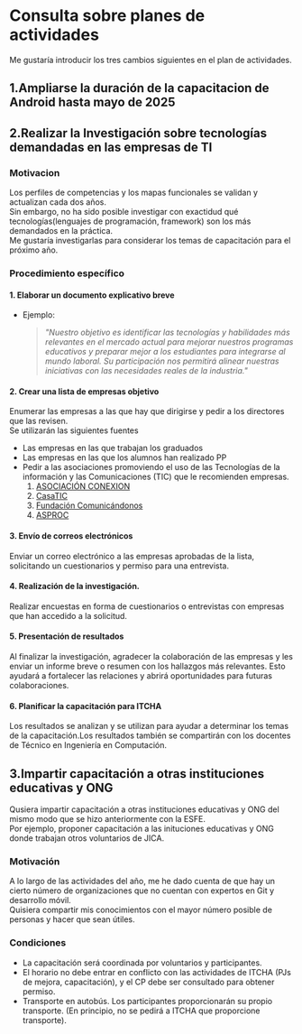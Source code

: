 # Consulta sobre planes de actividades
Me gustaría introducir los tres cambios siguientes en el plan de actividades.

## 1.Ampliarse la duración de la capacitacion de Android hasta mayo de 2025

## 2.Realizar la Investigación sobre tecnologías demandadas en las empresas de TI

### Motivacion
Los perfiles de competencias y los mapas funcionales se validan y actualizan cada dos años.
<br>
Sin embargo, no ha sido posible investigar con exactidud qué tecnologías(lenguajes de programación, framework) son los más demandados en la práctica.
<br>
Me gustaría investigarlas para considerar los temas de capacitación para el próximo año.

### Procedimiento específico
#### 1. **Elaborar un documento explicativo breve**  
   - Ejemplo:  
     > *"Nuestro objetivo es identificar las tecnologías y habilidades más relevantes en el mercado actual para mejorar nuestros programas educativos y preparar mejor a los estudiantes para integrarse al mundo laboral. Su participación nos permitirá alinear nuestras iniciativas con las necesidades reales de la industria."*

#### 2. **Crear una lista de empresas objetivo**  
Enumerar las empresas a las que hay que dirigirse y pedir a los directores que las revisen.
<br>
Se utilizarán las siguientes fuentes
- Las empresas en las que trabajan los graduados
- Las empresas en las que los alumnos han realizado PP
- Pedir a las asociaciones promoviendo el uso de las Tecnologías de la información y las Comunicaciones (TIC) que le recomienden empresas.
  1. [ASOCIACIÓN CONEXION](https://conexion.sv/inicio/)
  2. [CasaTIC](https://www.casatic.org/index)
  3. [Fundación Comunicándonos](https://comunicandonos.org.sv/inicio/)
  4. [ASPROC](https://www.facebook.com/ASPROC.ORG/about)

#### **3. Envío de correos electrónicos**
Enviar un correo electrónico a las empresas aprobadas de la lista, solicitando un cuestionarios y permiso para una entrevista.

#### **4. Realización de la investigación.**
Realizar encuestas en forma de cuestionarios o entrevistas con empresas que han accedido a la solicitud.

#### **5. Presentación de resultados**
Al finalizar la investigación, agradecer la colaboración de las empresas y les enviar un informe breve o resumen con los hallazgos más relevantes. Esto ayudará a fortalecer las relaciones y abrirá oportunidades para futuras colaboraciones.

#### **6. Planificar la capacitación para ITCHA**
Los resultados se analizan y se utilizan para ayudar a determinar los temas de la capacitación.Los resultados también se compartirán con los docentes de Técnico en Ingeniería en Computación.

## 3.Impartir capacitación a otras instituciones educativas y ONG
Qusiera impartir capacitación a otras instituciones educativas y ONG del mismo modo que se hizo anteriormente con la ESFE.
<br>
Por ejemplo, proponer capacitación a las inituciones educativas y ONG donde trabajan otros voluntarios de JICA.

### Motivación
A lo largo de las actividades del año, me he dado cuenta de que hay un cierto número de organizaciones que no cuentan con expertos en Git y desarrollo móvil.
<br>
Quisiera compartir mis conocimientos con el mayor número posible de personas y hacer que sean útiles.

### Condiciones
- La capacitación será coordinada por voluntarios y participantes.
- El horario no debe entrar en conflicto con las actividades de ITCHA (PJs de mejora, capacitación), y el CP debe ser consultado para obtener permiso.
- Transporte en autobús. Los participantes proporcionarán su propio transporte. (En principio, no se pedirá a ITCHA que proporcione transporte).
